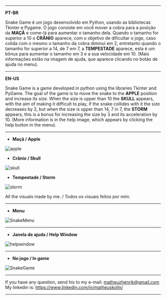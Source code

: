 ***
**PT-BR**

Snake Game é um jogo desenvolvido em Python, usando as bibliotecas Tkinter e Pygame. O jogo consiste em você mover a cobra para a posição da **MAÇÃ** e come-lá para aumentar o tamanho dela. Quando o tamanho for superior a 10 o **CRÂNIO** aparece, com o objetivo de dificultar o jogo, caso colida com o mesmo o tamanho da cobra diminui em 2, entretanto quando o tamanho for superior a 14, de 7 em 7, a **TEMPESTADE** aparece, esta é um bônus para aumentar o tamanho em 3 e a sua velocidade em 10. 
 (Mais informações estão na imagem de ajuda, que aparece clicando no botão de ajuda no menu). 
***
**EN-US**

Snake Game is a game developed in python using the libraries Tkinter and PyGame. The goal of the game is to move the snake to the **APPLE** position and increase its size. When the size is upper than 10 the **SKULL** appears, with the aim of making it difficult to play, if the snake collides with it the size decreases by 2, but when the size is upper than 14, 7 in 7, the **STORM** appears, this is a bonus for increasing the size by 3 and its acceleration by 10. (More information is in the help image, which appears by clicking the help button in the menu).
***
* **Maçã / Apple**

![apple](https://user-images.githubusercontent.com/50464577/63559456-0c770080-c528-11e9-8ce1-bc223ad5ff07.png)
* **Crânio / Skull** 

![skull](https://user-images.githubusercontent.com/50464577/63559488-37615480-c528-11e9-85eb-360db397289a.png)
* **Tempestade / Storm**

![storm](https://user-images.githubusercontent.com/50464577/63559438-e8b3ba80-c527-11e9-9129-78acebb243d8.png)

All the visuals made by me. / Todos os visuais feitos por mim.
***
* **Menu**

![SnakeMenu](https://user-images.githubusercontent.com/50464577/63559518-62e43f00-c528-11e9-8314-604ae32f6790.jpg)
***
* **Janela de ajuda / Help Window**

![helpwindow](https://user-images.githubusercontent.com/50464577/63559723-69bf8180-c529-11e9-889b-cdf39ed0f172.jpg)
***
* **No jogo / In game**

![SnakeGame](https://user-images.githubusercontent.com/50464577/63559563-a50d8080-c528-11e9-9476-1fa0aaa9e441.jpg)
***
If you have any question, send his to my e-mail: matheuzhenrik@gmail.com
My linkedin is: https://www.linkedin.com/in/matheuskolln/
***
